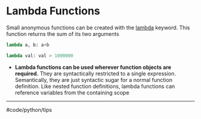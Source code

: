# Lambda Functions
Small anonymous functions can be created with the [lambda](https://docs.python.org/2/reference/expressions.html#lambda) keyword.
This function returns the sum of its two arguments
```py
lambda a, b: a+b

lambda val: val > 1000000
``` 
* **Lambda functions can be used wherever function objects are required.**
They are syntactically restricted to a single expression. Semantically, they are just syntactic sugar for a normal function definition. 
Like nested function definitions, lambda functions can reference variables from the containing scope
- - - -
#code/python/tips